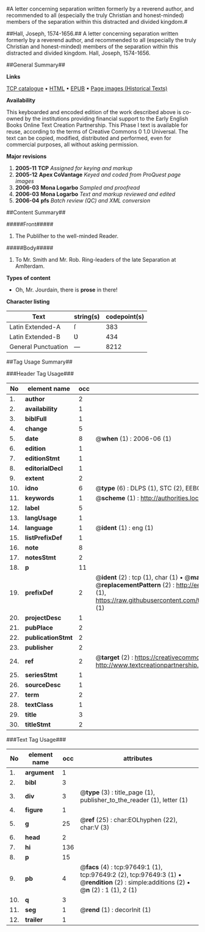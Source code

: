 #A letter concerning separation written formerly by a reverend author, and recommended to all (especially the truly Christian and honest-minded) members of the separation within this distracted and divided kingdom.#

##Hall, Joseph, 1574-1656.##
A letter concerning separation written formerly by a reverend author, and recommended to all (especially the truly Christian and honest-minded) members of the separation within this distracted and divided kingdom.
Hall, Joseph, 1574-1656.

##General Summary##

**Links**

[TCP catalogue](http://www.ota.ox.ac.uk/tcp/)  • 
[HTML](http://tei.it.ox.ac.uk/tcp/Texts-HTML/free/A70/A70308.html)  • 
[EPUB](http://tei.it.ox.ac.uk/tcp/Texts-EPUB/free/A70/A70308.epub) • 
[Page images (Historical Texts)](https://data.historicaltexts.jisc.ac.uk/view?pubId=eebo-13111184e&pageId=eebo-13111184e-97649-1)

**Availability**

This keyboarded and encoded edition of the
	       work described above is co-owned by the institutions
	       providing financial support to the Early English Books
	       Online Text Creation Partnership. This Phase I text is
	       available for reuse, according to the terms of Creative
	       Commons 0 1.0 Universal. The text can be copied,
	       modified, distributed and performed, even for
	       commercial purposes, all without asking permission.

**Major revisions**

1. __2005-11__ __TCP__ *Assigned for keying and markup*
1. __2005-12__ __Apex CoVantage__ *Keyed and coded from ProQuest page images*
1. __2006-03__ __Mona Logarbo__ *Sampled and proofread*
1. __2006-03__ __Mona Logarbo__ *Text and markup reviewed and edited*
1. __2006-04__ __pfs__ *Batch review (QC) and XML conversion*

##Content Summary##

#####Front#####

1. The Publiſher to the well-minded Reader.

#####Body#####

1. To Mr. Smith and Mr. Rob. Ring-leaders of the late Separation at Amſterdam.

**Types of content**

  * Oh, Mr. Jourdain, there is **prose** in there!

**Character listing**


|Text|string(s)|codepoint(s)|
|---|---|---|
|Latin Extended-A|ſ|383|
|Latin Extended-B|Ʋ|434|
|General Punctuation|—|8212|

##Tag Usage Summary##

###Header Tag Usage###

|No|element name|occ|attributes|
|---|---|---|---|
|1.|__author__|2||
|2.|__availability__|1||
|3.|__biblFull__|1||
|4.|__change__|5||
|5.|__date__|8| @__when__ (1) : 2006-06 (1)|
|6.|__edition__|1||
|7.|__editionStmt__|1||
|8.|__editorialDecl__|1||
|9.|__extent__|2||
|10.|__idno__|6| @__type__ (6) : DLPS (1), STC (2), EEBO-CITATION (1), OCLC (1), VID (1)|
|11.|__keywords__|1| @__scheme__ (1) : http://authorities.loc.gov/ (1)|
|12.|__label__|5||
|13.|__langUsage__|1||
|14.|__language__|1| @__ident__ (1) : eng (1)|
|15.|__listPrefixDef__|1||
|16.|__note__|8||
|17.|__notesStmt__|2||
|18.|__p__|11||
|19.|__prefixDef__|2| @__ident__ (2) : tcp (1), char (1)  •  @__matchPattern__ (2) : ([0-9\-]+):([0-9IVX]+) (1), (.+) (1)  •  @__replacementPattern__ (2) : http://eebo.chadwyck.com/downloadtiff?vid=$1&page=$2 (1), https://raw.githubusercontent.com/textcreationpartnership/Texts/master/tcpchars.xml#$1 (1)|
|20.|__projectDesc__|1||
|21.|__pubPlace__|2||
|22.|__publicationStmt__|2||
|23.|__publisher__|2||
|24.|__ref__|2| @__target__ (2) : https://creativecommons.org/publicdomain/zero/1.0/ (1), http://www.textcreationpartnership.org/docs/. (1)|
|25.|__seriesStmt__|1||
|26.|__sourceDesc__|1||
|27.|__term__|2||
|28.|__textClass__|1||
|29.|__title__|3||
|30.|__titleStmt__|2||


###Text Tag Usage###

|No|element name|occ|attributes|
|---|---|---|---|
|1.|__argument__|1||
|2.|__bibl__|3||
|3.|__div__|3| @__type__ (3) : title_page (1), publisher_to_the_reader (1), letter (1)|
|4.|__figure__|1||
|5.|__g__|25| @__ref__ (25) : char:EOLhyphen (22), char:V (3)|
|6.|__head__|2||
|7.|__hi__|136||
|8.|__p__|15||
|9.|__pb__|4| @__facs__ (4) : tcp:97649:1 (1), tcp:97649:2 (2), tcp:97649:3 (1)  •  @__rendition__ (2) : simple:additions (2)  •  @__n__ (2) : 1 (1), 2 (1)|
|10.|__q__|3||
|11.|__seg__|1| @__rend__ (1) : decorInit (1)|
|12.|__trailer__|1||
